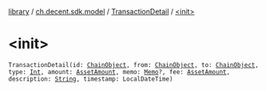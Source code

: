 [library](../../index.md) / [ch.decent.sdk.model](../index.md) / [TransactionDetail](index.md) / [&lt;init&gt;](./-init-.md)

# &lt;init&gt;

`TransactionDetail(id: `[`ChainObject`](../-chain-object/index.md)`, from: `[`ChainObject`](../-chain-object/index.md)`, to: `[`ChainObject`](../-chain-object/index.md)`, type: `[`Int`](https://kotlinlang.org/api/latest/jvm/stdlib/kotlin/-int/index.html)`, amount: `[`AssetAmount`](../-asset-amount/index.md)`, memo: `[`Memo`](../-memo/index.md)`?, fee: `[`AssetAmount`](../-asset-amount/index.md)`, description: `[`String`](https://kotlinlang.org/api/latest/jvm/stdlib/kotlin/-string/index.html)`, timestamp: LocalDateTime)`